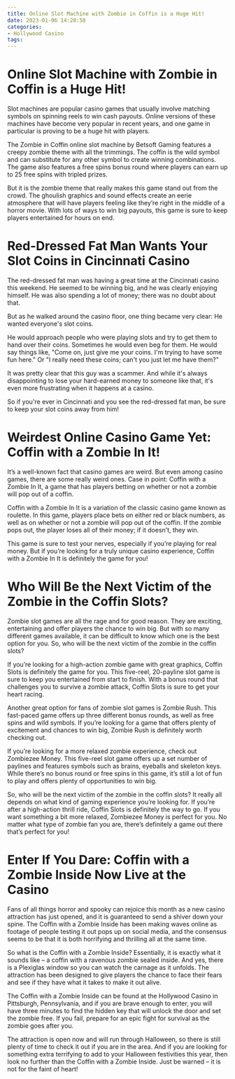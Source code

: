 ```yaml
---
title: Online Slot Machine with Zombie in Coffin is a Huge Hit!
date: 2023-01-06 14:28:58
categories:
- Hollywood Casino
tags:
---
```



#  Online Slot Machine with Zombie in Coffin is a Huge Hit!

Slot machines are popular casino games that usually involve matching symbols on spinning reels to win cash payouts. Online versions of these machines have become very popular in recent years, and one game in particular is proving to be a huge hit with players.

The Zombie in Coffin online slot machine by Betsoft Gaming features a creepy zombie theme with all the trimmings. The coffin is the wild symbol and can substitute for any other symbol to create winning combinations. The game also features a free spins bonus round where players can earn up to 25 free spins with tripled prizes.

But it is the zombie theme that really makes this game stand out from the crowd. The ghoulish graphics and sound effects create an eerie atmosphere that will have players feeling like they’re right in the middle of a horror movie. With lots of ways to win big payouts, this game is sure to keep players entertained for hours on end.

#  Red-Dressed Fat Man Wants Your Slot Coins in Cincinnati Casino

The red-dressed fat man was having a great time at the Cincinnati casino this weekend. He seemed to be winning big, and he was clearly enjoying himself. He was also spending a lot of money; there was no doubt about that.

But as he walked around the casino floor, one thing became very clear: He wanted everyone's slot coins.

He would approach people who were playing slots and try to get them to hand over their coins. Sometimes he would even beg for them. He would say things like, "Come on, just give me your coins. I'm trying to have some fun here." Or "I really need these coins; can't you just let me have them?"

It was pretty clear that this guy was a scammer. And while it's always disappointing to lose your hard-earned money to someone like that, it's even more frustrating when it happens at a casino.

So if you're ever in Cincinnati and you see the red-dressed fat man, be sure to keep your slot coins away from him!

#  Weirdest Online Casino Game Yet: Coffin with a Zombie In It!

It’s a well-known fact that casino games are weird. But even among casino games, there are some really weird ones. Case in point: Coffin with a Zombie In It, a game that has players betting on whether or not a zombie will pop out of a coffin.

Coffin with a Zombie In It is a variation of the classic casino game known as roulette. In this game, players place bets on either red or black numbers, as well as on whether or not a zombie will pop out of the coffin. If the zombie pops out, the player loses all of their money; if it doesn’t, they win.

This game is sure to test your nerves, especially if you’re playing for real money. But if you’re looking for a truly unique casino experience, Coffin with a Zombie In It is definitely the game for you!

#  Who Will Be the Next Victim of the Zombie in the Coffin Slots?

Zombie slot games are all the rage and for good reason. They are exciting, entertaining and offer players the chance to win big. But with so many different games available, it can be difficult to know which one is the best option for you. So, who will be the next victim of the zombie in the coffin slots?

If you’re looking for a high-action zombie game with great graphics, Coffin Slots is definitely the game for you. This five-reel, 20-payline slot game is sure to keep you entertained from start to finish. With a bonus round that challenges you to survive a zombie attack, Coffin Slots is sure to get your heart racing.

Another great option for fans of zombie slot games is Zombie Rush. This fast-paced game offers up three different bonus rounds, as well as free spins and wild symbols. If you’re looking for a game that offers plenty of excitement and chances to win big, Zombie Rush is definitely worth checking out.

If you’re looking for a more relaxed zombie experience, check out Zombiezee Money. This five-reel slot game offers up a set number of paylines and features symbols such as brains, eyeballs and skeleton keys. While there’s no bonus round or free spins in this game, it’s still a lot of fun to play and offers plenty of opportunities to win big.

So, who will be the next victim of the zombie in the coffin slots? It really all depends on what kind of gaming experience you’re looking for. If you’re after a high-action thrill ride, Coffin Slots is definitely the way to go. If you want something a bit more relaxed, Zombiezee Money is perfect for you. No matter what type of zombie fan you are, there’s definitely a game out there that’s perfect for you!

#  Enter If You Dare: Coffin with a Zombie Inside Now Live at the Casino

Fans of all things horror and spooky can rejoice this month as a new casino attraction has just opened, and it is guaranteed to send a shiver down your spine. The Coffin with a Zombie Inside has been making waves online as footage of people testing it out pops up on social media, and the consensus seems to be that it is both horrifying and thrilling all at the same time.

So what is the Coffin with a Zombie Inside? Essentially, it is exactly what it sounds like – a coffin with a ravenous zombie sealed inside. And yes, there is a Plexiglas window so you can watch the carnage as it unfolds. The attraction has been designed to give players the chance to face their fears and see if they have what it takes to make it out alive.

The Coffin with a Zombie Inside can be found at the Hollywood Casino in Pittsburgh, Pennsylvania, and if you are brave enough to enter, you will have three minutes to find the hidden key that will unlock the door and set the zombie free. If you fail, prepare for an epic fight for survival as the zombie goes after you.

The attraction is open now and will run through Halloween, so there is still plenty of time to check it out if you are in the area. And if you are looking for something extra terrifying to add to your Halloween festivities this year, then look no further than the Coffin with a Zombie Inside. Just be warned – it is not for the faint of heart!